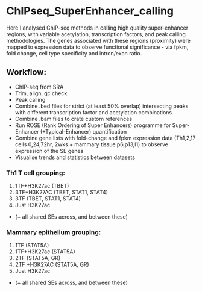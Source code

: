 # ChIPseq_SuperEnhancer_calling
Here I analysed ChIP-seq methods in calling high quality super-enhancer regions, with variable acetylation, transcription factors, and peak calling methodologies. The genes associated with these regions (proximity) were mapped to expression data to observe functional significance - via fpkm, fold change, cell type specificity and intron/exon ratio.




## Workflow:
* ChIP-seq from SRA
* Trim, align, qc check
* Peak calling
* Combine .bed files for strict (at least 50% overlap) intersecting peaks with different transcription factor and acetylation combinations
* Combine .bam files to crate custom references
* Run ROSE (Rank Ordering of Super Enhancers) programme for Super-Enhancer (+Typical-Enhancer) quantification
* Combine gene lists with fold-change and fpkm expression data (Th1,2,17 cells 0,24,72hr, 2wks + mammary tissue p6,p13,l1) to observe expression of the SE genes
* Visualise trends and statistics between datasets


### Th1 T cell grouping:
  1. 1TF+H3K27ac (TBET)
  2. 3TF+H3K27AC (TBET, STAT1, STAT4)
  3. 3TF (TBET, STAT1, STAT4)
  4. Just H3K27ac
  * (+ all shared SEs across, and between these)
  
### Mammary epithelium grouping:
  1. 1TF (STAT5A)
  2. 1TF+H3K27ac (STAT5A)
  3. 2TF (STAT5A, GR)
  4. 2TF +H3K27AC (STAT5A, GR)
  5. Just H3K27ac
  * (+ all shared SEs across, and between these)
